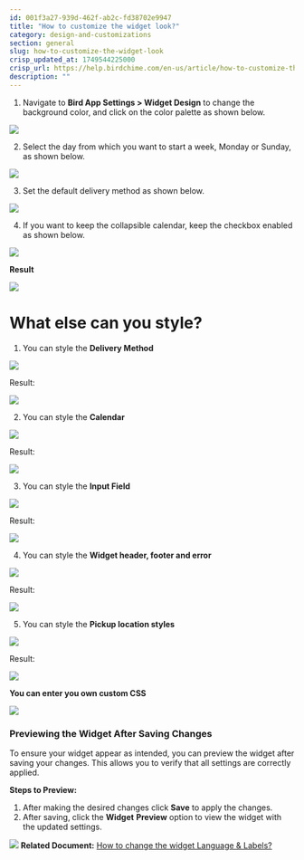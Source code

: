 ```yaml
---
id: 001f3a27-939d-462f-ab2c-fd38702e9947
title: "How to customize the widget look?"
category: design-and-customizations
section: general
slug: how-to-customize-the-widget-look
crisp_updated_at: 1749544225000
crisp_url: https://help.birdchime.com/en-us/article/how-to-customize-the-widget-look-1t5c07x/
description: ""
---
```


1. Navigate to **Bird App Settings > Widget Design** to change the background color, and click on the color palette as shown below.

![](https://storage.crisp.chat/users/helpdesk/website/ca826b447482b000/colorofthewidget_157p4d7.png)

2. Select the day from which you want to start a week, Monday or Sunday, as shown below.

![](https://storage.crisp.chat/users/helpdesk/website/ca826b447482b000/screenshot-2025-01-21-173741_315wpx.png)

3. Set the default delivery method as shown below.

![](https://storage.crisp.chat/users/helpdesk/website/ca826b447482b000/defaultdeliverymethod_1l3txt.png)

4. If you want to keep the collapsible calendar, keep the checkbox enabled as shown below.

![](https://storage.crisp.chat/users/helpdesk/website/ca826b447482b000/screenshot-2025-01-21-174200_18ztpny.png)

**Result**

![](https://storage.crisp.chat/users/helpdesk/website/ca826b447482b000/collapsible-calander_16nogfv.png)

# What else can you style?

1. You can style the **Delivery Method**

![](https://storage.crisp.chat/users/helpdesk/website/ca826b447482b000/screenshot-2024-12-16-133900_15m64id.png)

Result: 

![](https://storage.crisp.chat/users/helpdesk/website/ca826b447482b000/image_t6ngjm.png)

2. You can style the **Calendar**

![](https://storage.crisp.chat/users/helpdesk/website/ca826b447482b000/image_u7fiyh.png)

Result:

![](https://storage.crisp.chat/users/helpdesk/website/ca826b447482b000/image_91o87u.png)

3. You can style the **Input Field**

![](https://storage.crisp.chat/users/helpdesk/website/ca826b447482b000/image_136bm4q.png)

Result:

![](https://storage.crisp.chat/users/helpdesk/website/ca826b447482b000/image_1wh0fzg.png)

4. You can style the **Widget header, footer and error**

![](https://storage.crisp.chat/users/helpdesk/website/ca826b447482b000/image_tdo7wj.png)

Result:

![](https://storage.crisp.chat/users/helpdesk/website/ca826b447482b000/headerfootererror_19im1sv.png)

5. You can style the **Pickup location styles**

![](https://storage.crisp.chat/users/helpdesk/website/ca826b447482b000/image_skf2a.png)

Result:

![](https://storage.crisp.chat/users/helpdesk/website/ca826b447482b000/image_46af5k.png)

**You can enter you own custom CSS**

![](https://storage.crisp.chat/users/helpdesk/website/ca826b447482b000/screenshot-2024-12-16-134238_1trxnep.png)
### Previewing the Widget After Saving Changes

To ensure your widget appear as intended, you can preview the widget after saving your changes. This allows you to verify that all settings are correctly applied.

**Steps to Preview:**

1. After making the desired changes click **Save** to apply the changes.
2. After saving, click the **Widget** **Preview** option to view the widget with the updated settings.

![](https://storage.crisp.chat/users/helpdesk/website/-/c/a/8/2/ca826b447482b000/screenshot-2025-06-04-at-11365_1foxsqn.png)
**Related Document:** [How to change the widget Language & Labels?](https://help.birdchime.com/en-us/article/how-to-change-the-widget-language-labels-11stcld/)
